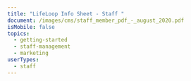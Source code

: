 ```yaml
---
title: "LifeLoop Info Sheet - Staff "
document: /images/cms/staff_member_pdf_-_august_2020.pdf
isMobile: false
topics:
  - getting-started
  - staff-management
  - marketing
userTypes:
  - staff
---
```

